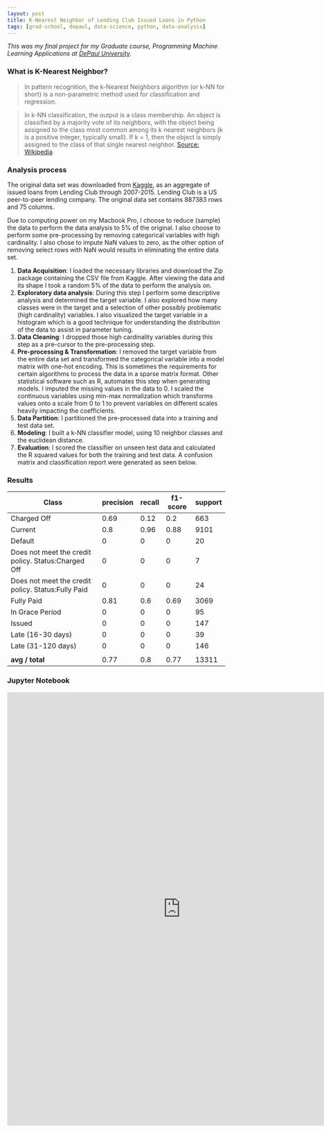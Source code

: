 ```yaml
---
layout: post
title: K-Nearest Neighbor of Lending Club Issued Loans in Python
tags: [grad-school, depaul, data-science, python, data-analysis]
---
```


_This was my final project for my Graduate course, Programming Machine Learning Applications at [DePaul University](http://facweb.cs.depaul.edu/mobasher/classes/csc478/)._

### What is K-Nearest Neighbor?

> In pattern recognition, the k-Nearest Neighbors algorithm (or k-NN for short) is a non-parametric method used for classification and regression.

> In k-NN classification, the output is a class membership. An object is classified by a majority vote of its neighbors, with the object being assigned to the class most common among its k nearest neighbors (k is a positive integer, typically small). If k = 1, then the object is simply assigned to the class of that single nearest neighbor. [Source: Wikipedia](https://en.wikipedia.org/wiki/K-nearest_neighbors_algorithm)

### Analysis process

The original data set was downloaded from [Kaggle](https://www.kaggle.com/wendykan/lending-club-loan-data), as an aggregate of issued loans from Lending Club through 2007-2015. Lending Club is a US peer-to-peer lending company. The original data set contains 887383 rows and 75 columns.

Due to computing power on my Macbook Pro, I choose to reduce (sample) the data to perform the data analysis to 5% of the original. I also choose to perform some pre-processing by removing categorical variables with high cardinality. I also chose to impute NaN values to zero, as the other option of removing select rows with NaN would results in eliminating the entire data set.

1. **Data Acquisition**: I loaded the necessary libraries and download the Zip package containing the CSV file from Kaggle. After viewing the data and its shape I took a random 5% of the data to perform the analysis on.
2. **Exploratory data analysis**: During this step I perform some descriptive analysis and determined the target variable. I also explored how many classes were in the target and a selection of other possibly problematic (high cardinality) variables. I also visualized the target variable in a histogram which is a good technique for understanding the distribution of the data to assist in parameter tuning.
3. **Data Cleaning**: I dropped those high cardinality variables during this step as a pre-cursor to the pre-processing step.
4. **Pre-processing & Transformation**: I removed the target variable from the entire data set and transformed the categorical variable into a model matrix with one-hot encoding. This is sometimes the requirements for certain algorithms to process the data in a sparse matrix format. Other statistical software such as R, automates this step when generating models. I imputed the missing values in the data to 0. I scaled the continuous variables using min-max normalization which transforms values onto a scale from 0 to 1 to prevent variables on different scales heavily impacting the coefficients.
5. **Data Partition**: I partitioned the pre-processed data into a training and test data set.
6. **Modeling**: I built a k-NN classifier model, using 10 neighbor classes and the euclidean distance.
7. **Evaluation**: I scored the classifier on unseen test data and calculated the R squared values for both the training and test data. A confusion matrix and classification report were generated as seen below.

### Results

| Class | precision | recall | f1-score | support |
|-----------------------------------------------------|-----------|--------|----------|---------|
| Charged Off | 0.69 | 0.12 | 0.2 | 663 |
| Current | 0.8 | 0.96 | 0.88 | 9101 |
| Default | 0 | 0 | 0 | 20 |
| Does not meet the credit policy. Status:Charged Off | 0 | 0 | 0 | 7 |
| Does not meet the credit policy. Status:Fully Paid | 0 | 0 | 0 | 24 |
| Fully Paid | 0.81 | 0.6 | 0.69 | 3069 |
| In Grace Period | 0 | 0 | 0 | 95 |
| Issued | 0 | 0 | 0 | 147 |
| Late (16-30 days) | 0 | 0 | 0 | 39 |
| Late (31-120 days) | 0 | 0 | 0 | 146 |
|  |  |  |  |  |
| **avg / total** | 0.77 | 0.8 | 0.77 | 13311 |


### Jupyter Notebook

<iframe src="https://github.com/jasdumas/jasdumas.github.io/blob/master/post_data/final_project_jasmine_dumas.ipynb" style="border: none; width: 800px; height: 1000px"></iframe>
